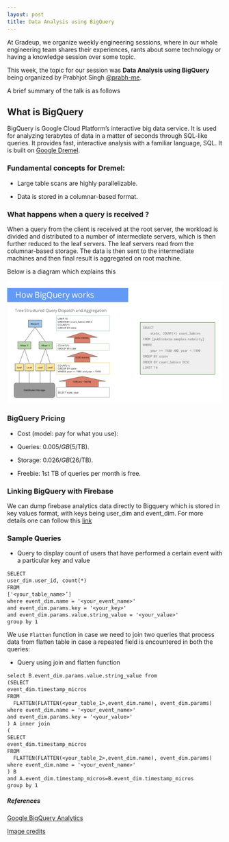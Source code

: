 ```yaml
---
layout: post
title: Data Analysis using BigQuery
---
```


At Gradeup, we organize weekly engineering sessions, where in our whole engineering team shares their experiences, rants about some technology or having a knowledge session over some topic.

This week, the topic for our session was __Data Analysis using BigQuery__ being organized by Prabhjot Singh [@prabh-me](https://github.com/prabh-me).

A brief summary of the talk is as follows

## What is BigQuery

BigQuery is Google Cloud Platform’s interactive big data service. It is used for analyzing terabytes of data in a matter of seconds through SQL-like queries. It provides fast, interactive analysis with a familiar language, SQL. It is built on [Google Dremel](https://research.google.com/pubs/pub36632.html).

### Fundamental concepts for Dremel:

* Large table scans are highly parallelizable.

* Data is stored in a columnar-based format.


### What happens when a query is received ?

When a query from the client is received at the root server, the workload is divided and distributed to a number of intermediate servers, which is then further reduced to the leaf servers. The leaf servers read from the columnar-based storage. The data is then sent to the intermediate machines and then final result is aggregated on root machine.

Below is a diagram which explains this

![bigquery-architecture](/public/img/bigquery-architecture.jpg)

### BigQuery Pricing

* Cost (model: pay for what you use):

* Queries: $0.005/GB ($5/TB).

* Storage: $0.026/GB ($26/TB).

* Freebie: 1st TB of queries per month is free.

### Linking BigQuery with Firebase

We can dump firebase analytics data directly to Bigquery which is stored in key values format, with keys being user_dim and event_dim. For more details one can follow this [link](https://cloud.google.com/solutions/mobile/mobile-firebase-analytics-big-query)

### Sample Queries

* Query to display count of users that have performed a certain event with a particular key and value

```
SELECT
user_dim.user_id, count(*)
FROM
['<your_table_name>’]
where event_dim.name = '<your_event_name>'
and event_dim.params.key = '<your_key>'
and event_dim.params.value.string_value = '<your_value>'
group by 1
```

We use `Flatten` function in case we need to join two queries that process data from flatten table in case a repeated field is encountered in both the queries:

* Query using join and flatten function

```
select B.event_dim.params.value.string_value from
(SELECT
event_dim.timestamp_micros
FROM
  FLATTEN(FLATTEN(<your_table_1>,event_dim.name), event_dim.params)
where event_dim.name = '<your_event_name>'
and event_dim.params.key = '<your_value>'
) A inner join
(
SELECT
event_dim.timestamp_micros
FROM
  FLATTEN(FLATTEN(<your_table_2>,event_dim.name), event_dim.params)
where event_dim.name = '<your_event_name>'
) B
and A.event_dim.timestamp_micros=B.event_dim.timestamp_micros
group by 1
```


##### References

[Google BigQuery Analytics](https://docs.google.com/presentation/d/1CIPW1fHJfZWSLnjcHyOItjcFHy2ib4hlDtzLfkSS9Jc/edit#slide=id.g3f5cc2519_69_170)

[Image credits](https://image.slidesharecdn.com/opendatabigquery-distributioncopy-150918142401-lva1-app6891/95/an-indepth-look-at-google-bigquery-architecture-by-felipe-hoffa-of-google-35-638.jpg?cb=1442586368)

